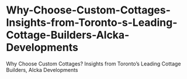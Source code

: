 # Why-Choose-Custom-Cottages-Insights-from-Toronto-s-Leading-Cottage-Builders-Alcka-Developments
Why Choose Custom Cottages? Insights from Toronto’s Leading Cottage Builders, Alcka Developments
